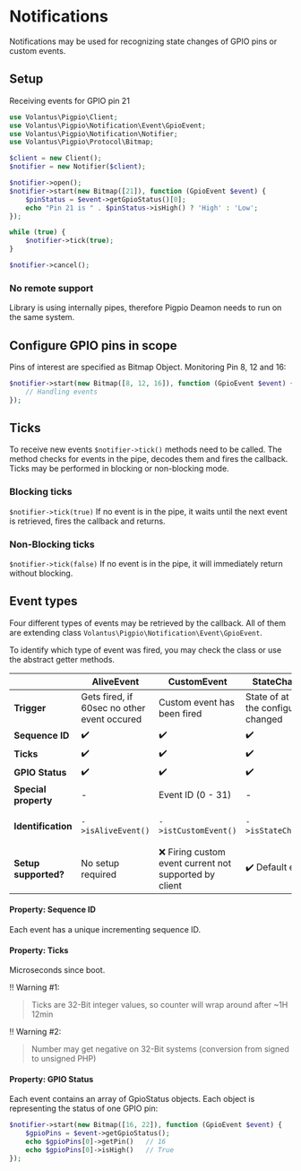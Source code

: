 # Notifications
Notifications may be used for recognizing state changes of GPIO pins or custom events.

## Setup
Receiving events for GPIO pin 21
````php
use Volantus\Pigpio\Client;
use Volantus\Pigpio\Notification\Event\GpioEvent;
use Volantus\Pigpio\Notification\Notifier;
use Volantus\Pigpio\Protocol\Bitmap;

$client = new Client();
$notifier = new Notifier($client);

$notifier->open();
$notifier->start(new Bitmap([21]), function (GpioEvent $event) {
    $pinStatus = $event->getGpioStatus()[0];
    echo "Pin 21 is " . $pinStatus->isHigh() ? 'High' : 'Low';
});

while (true) {
    $notifier->tick(true);
}

$notifier->cancel();
````
### No remote support
Library is using internally pipes, therefore Pigpio Deamon needs to run on the same system.

## Configure GPIO pins in scope
Pins of interest are specified as Bitmap Object.
Monitoring Pin 8, 12 and 16:
````php
$notifier->start(new Bitmap([8, 12, 16]), function (GpioEvent $event) {
    // Handling events
});
````

## Ticks
To receive new events `$notifier->tick()` methods need to be called. The method checks for events in the pipe, decodes them and fires the callback.
Ticks may be performed in blocking or non-blocking mode. 
### Blocking ticks
`$notifier->tick(true)`
If no event is in the pipe, it waits until the next event is retrieved, fires the callback and returns.
### Non-Blocking ticks
`$notifier->tick(false)`
If no event is in the pipe, it will immediately return without blocking.

## Event types
Four different types of events may be retrieved by the callback. All of them are extending class `Volantus\Pigpio\Notification\Event\GpioEvent`.

To identify which type of event was fired, you may check the class or use the abstract getter methods.

|                      | AliveEvent                                   | CustomEvent                                             | StateChangedEvent                                        | WatchdogEvent                                             |
|----------------------|----------------------------------------------|---------------------------------------------------------|----------------------------------------------------------|-----------------------------------------------------------|
| **Trigger**          | Gets fired, if 60sec no other event occured  | Custom event has been fired                             | State of at least one of the configured pins has changed | Timeout for GPIO pin occured                              |
| **Sequence ID**      | :heavy_check_mark:                           | :heavy_check_mark:                                      | :heavy_check_mark:                                       | :heavy_check_mark:                                        |
| **Ticks**            | :heavy_check_mark:                           | :heavy_check_mark:                                      | :heavy_check_mark:                                       | :heavy_check_mark:                                        |
| **GPIO Status**      | :heavy_check_mark:                           | :heavy_check_mark:                                      | :heavy_check_mark:                                       | :heavy_check_mark:                                        |
| **Special property** | -                                            | Event ID (0 - 31)                                       | -                                                        | GPIO ID of pin which timed out                            |
| **Identification**   | `->isAliveEvent()`                           | `->istCustomEvent()`                                    | `->isStateChangedEvent()`                                | ´->isTimeoutEvent()´                                      |
| **Setup supported?** | No setup required                            | :x: Firing custom event current not supported by client | :heavy_check_mark: Default event                         | :x: Setting up timeout, currently not supported by client |

#### Property: Sequence ID
Each event has a unique incrementing sequence ID.

#### Property: Ticks
Microseconds since boot.

:bangbang: Warning #1:

> Ticks are 32-Bit integer values, so counter will wrap around after ~1H 12min

:bangbang: Warning #2:

> Number may get negative on 32-Bit systems (conversion from signed to unsigned PHP)

#### Property: GPIO Status
Each event contains an array of GpioStatus objects. Each object is representing the status of one GPIO pin:
````php
$notifier->start(new Bitmap([16, 22]), function (GpioEvent $event) {
    $gpioPins = $event->getGpioStatus();
    echo $gpioPins[0]->getPin()   // 16
    echo $gpioPins[0]->isHigh()   // True
});
````

